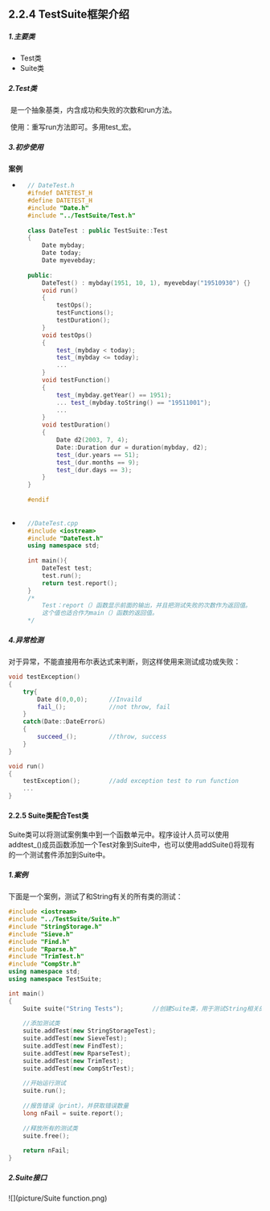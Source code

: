 ## 2.2.4 TestSuite框架介绍

##### 1.主要类

* Test类
* Suite类

##### 2.Test类

​	是一个抽象基类，内含成功和失败的次数和run方法。

​	使用：重写run方法即可。多用test_宏。

##### 3.初步使用

**案例**

* ```C++
	// DateTest.h
	#ifndef DATETEST_H
	#define DATETEST_H
	#include "Date.h"
	#include "../TestSuite/Test.h"
	
	class DateTest : public TestSuite::Test
	{
	    Date mybday;
	    Date today;
	    Date myevebday;
	
	public:
	    DateTest() : mybday(1951, 10, 1), myevebday("19510930") {}
	    void run()
	    {
	        testOps();
	        testFunctions();
	        testDuration();
	    }
	    void testOps()
	    {
	        test_(mybday < today);
	        test_(mybday <= today);
	        ...
	    }
	    void testFunction()
	    {
	        test_(mybday.getYear() == 1951);
	        ... test_(mybday.toString() == "19511001");
	        ...
	    }
	    void testDuration()
	    {
	        Date d2(2003, 7, 4);
	        Date::Duration dur = duration(mybday, d2);
	        test_(dur.years == 51);
	        test_(dur.months == 9);
	        test_(dur.days == 3);
	    }
	}
	
	#endif 
	
	```

* ```C++
	//DateTest.cpp
	#include <iostream>
	#include "DateTest.h"
	using namespace std;
	
	int main(){
	    DateTest test;
	    test.run();
	    return test.report();
	}
	/*	
		Test：report（）函数显示前面的输出，并且把测试失败的次数作为返回值。
		这个值也适合作为main（）函数的返回值。
	*/
	```

##### 4.异常检测

对于异常，不能直接用布尔表达式来判断，则这样使用来测试成功或失败：

```C++
void testException()
{
    try{
        Date d(0,0,0);		//Invaild
        fail_();			//not throw, fail
    }
    catch(Date::DateError&)
    {
        succeed_();			//throw, success
	}
}

void run()
{
    testException();		//add exception test to run function
    ...
}
```

#### 2.2.5 Suite类配合Test类

​	Suite类可以将测试案例集中到一个函数单元中。程序设计人员可以使用addtest_()成员函数添加一个Test对象到Suite中，也可以使用addSuite()将现有的一个测试套件添加到Suite中。

##### 1.案例

下面是一个案例，测试了和String有关的所有类的测试：

```C++
#include <iostream>
#include "../TestSuite/Suite.h"
#include "StringStorage.h"
#include "Sieve.h"
#include "Find.h"
#include "Rparse.h"
#include "TrimTest.h"
#include "CompStr.h"
using namespace std;
using namespace TestSuite;

int main()
{
	Suite suite("String Tests");		//创建Suite类，用于测试String相关的类
    
    //添加测试类
    suite.addTest(new StringStorageTest);
    suite.addTest(new SieveTest);
    suite.addTest(new FindTest);
    suite.addTest(new RparseTest);
    suite.addTest(new TrimTest);
    suite.addTest(new CompStrTest);
    
    //开始运行测试
    suite.run();
    
    //报告错误（print），并获取错误数量
    long nFail = suite.report();
    
    //释放所有的测试类
    suite.free();
    
    return nFail;
}
```

##### 2.Suite接口

![](picture/Suite function.png)